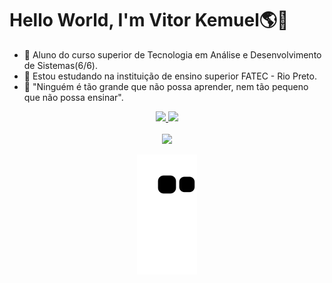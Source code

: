 # **Hello World, I'm Vitor Kemuel🌎🎸**
- 👀 Aluno do curso superior de Tecnologia em Análise e Desenvolvimento de Sistemas(6/6).
- 🌱 Estou estudando na instituição de ensino superior FATEC - Rio Preto.
- 💞️ "Ninguém é tão grande que não possa aprender, nem tão pequeno que não possa ensinar".
<div align="center">
  <a href="https://github.com/Vitor-Kemuel">
  <img height="180em" src="https://github-readme-stats.vercel.app/api?username=vitor-kemuel&show_icons=true&theme=react"/>
  <img height="180em" src="https://github-readme-stats.vercel.app/api/top-langs/?username=Vitor-Kemuel&layout=compact&langs_count=7&theme=react"/>
</div>
<br>
<div align="center">
  <a href="https://www.linkedin.com/in/vitor-kemuel-965b801bb/" target="_blank"><img src="https://img.shields.io/badge/-LinkedIn-%230077B5?style=for-the-badge&logo=linkedin&logoColor=white" target="_blank"></a> 

  ![Snake animation](https://github.com/Vitor-Kemuel/Vitor-Kemuel/blob/output/github-contribution-grid-snake.svg)
</div>

